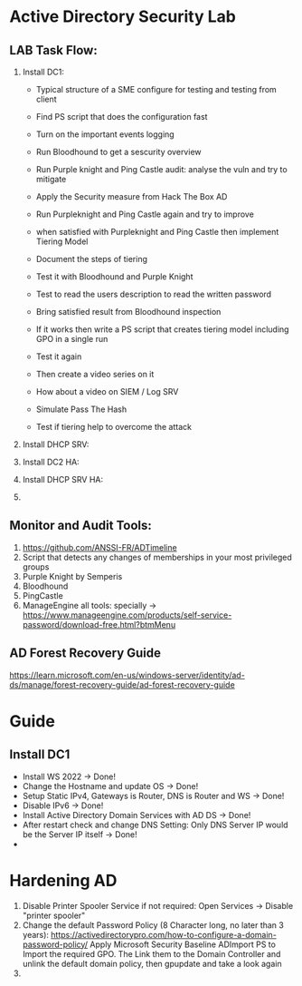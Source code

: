# Active Directory Security Lab

## LAB Task Flow:

1. Install DC1:
	- Typical structure of a SME configure for testing and testing from client
	- Find PS script that does the configuration fast
	- Turn on the important events logging
	- Run Bloodhound to get a sescurity overview
	- Run Purple knight and Ping Castle audit: analyse the vuln and try to mitigate
	- Apply the Security measure from Hack The Box AD
	- Run Purpleknight and Ping Castle again and try to improve

	- when satisfied with Purpleknight and Ping Castle then implement Tiering Model
	- Document the steps of tiering
	- Test it with Bloodhound and Purple Knight
	- Test to read the users description to read the written password
	- Bring satisfied result from Bloodhound inspection

	- If it works then write a PS script that creates tiering model including GPO in a single run
	- Test it again
	- Then create a video series on it
	- How about a video on SIEM / Log SRV

	- Simulate Pass The Hash
	- Test if tiering help to overcome the attack


2. Install DHCP SRV:

3. Install DC2 HA:

4. Install DHCP SRV HA:

5.



## Monitor and Audit Tools:
1. https://github.com/ANSSI-FR/ADTimeline
2. Script that detects any changes of memberships in your most privileged groups
3. Purple Knight by Semperis
4. Bloodhound
5. PingCastle
6. ManageEngine all tools: specially -> https://www.manageengine.com/products/self-service-password/download-free.html?btmMenu

## AD Forest Recovery Guide
https://learn.microsoft.com/en-us/windows-server/identity/ad-ds/manage/forest-recovery-guide/ad-forest-recovery-guide


# Guide

## Install DC1

- Install WS 2022 -> Done!
- Change the Hostname and update OS -> Done!
- Setup Static IPv4, Gateways is Router, DNS is Router and WS -> Done!
- Disable IPv6 -> Done!
- Install Active Directory Domain Services with AD DS -> Done!
- After restart check and change DNS Setting: Only DNS Server IP would be the Server IP itself -> Done!
-


# Hardening AD

1. Disable Printer Spooler Service if not required: Open Services -> Disable "printer spooler"
2. Change the default Password Policy (8 Character long, no later than 3 years): https://activedirectorypro.com/how-to-configure-a-domain-password-policy/
   Apply Microsoft Security Baseline ADImport PS to Import the required GPO. The Link them to the Domain Controller and unlink the default domain policy, then gpupdate and take a look again
3.
